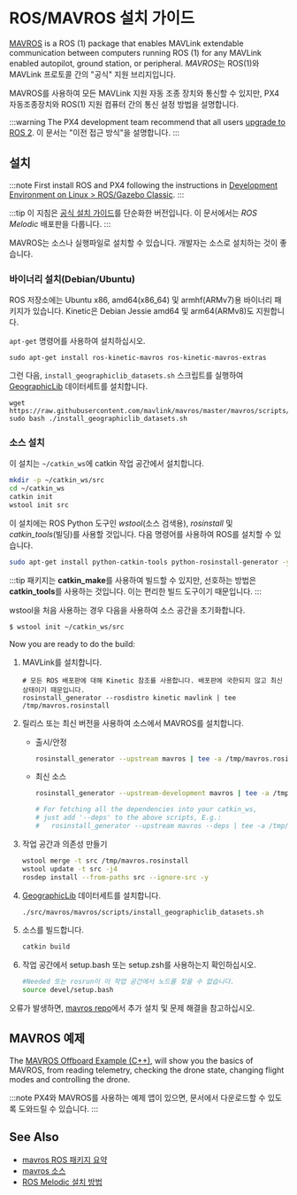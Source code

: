 # ROS/MAVROS 설치 가이드

[MAVROS](http://wiki.ros.org/mavros#mavros.2BAC8-Plugins.sys_status) is a ROS (1) package that enables MAVLink extendable communication between computers running ROS (1) for any MAVLink enabled autopilot, ground station, or peripheral. *MAVROS*는 ROS(1)와 MAVLink 프로토콜 간의 "공식" 지원 브리지입니다.

MAVROS를 사용하여 모든 MAVLink 지원 자동 조종 장치와 통신할 수 있지만, PX4 자동조종장치와 ROS(1) 지원 컴퓨터 간의 통신 설정 방법을 설명합니다.

:::warning
The PX4 development team recommend that all users [upgrade to ROS 2](../ros/ros2.md). 이 문서는 "이전 접근 방식"을 설명합니다.
:::

## 설치

:::note
First install ROS and PX4 following the instructions in [Development Environment on Linux > ROS/Gazebo Classic](../dev_setup/dev_env_linux_ubuntu.md#ros-gazebo-classic).
:::

:::tip
이 지침은 [공식 설치 가이드](https://github.com/mavlink/mavros/tree/master/mavros#installation)를 단순화한 버전입니다. 이 문서에서는 *ROS Melodic* 배포판을 다룹니다.
:::

MAVROS는 소스나 실행파일로 설치할 수 있습니다. 개발자는 소스로 설치하는 것이 좋습니다.

### 바이너리 설치(Debian/Ubuntu)

ROS 저장소에는 Ubuntu x86, amd64(x86\_64) 및 armhf(ARMv7)용 바이너리 패키지가 있습니다. Kinetic은 Debian Jessie amd64 및 arm64(ARMv8)도 지원합니다.

`apt-get` 명령어를 사용하여 설치하십시오.

```
sudo apt-get install ros-kinetic-mavros ros-kinetic-mavros-extras
```

그런 다음, `install_geographiclib_datasets.sh` 스크립트를 실행하여 [GeographicLib](https://geographiclib.sourceforge.io/) 데이터세트를 설치합니다.

```
wget https://raw.githubusercontent.com/mavlink/mavros/master/mavros/scripts/install_geographiclib_datasets.sh
sudo bash ./install_geographiclib_datasets.sh   
```

### 소스 설치

이 설치는 `~/catkin_ws`에 catkin 작업 공간에서 설치합니다.

```sh
mkdir -p ~/catkin_ws/src
cd ~/catkin_ws
catkin init
wstool init src
```

이 설치에는 ROS Python 도구인 *wstool*(소스 검색용), *rosinstall* 및 *catkin_tools*(빌딩)를 사용할 것입니다. 다음 명령어를 사용하여 ROS를 설치할 수 있습니다.

```sh
sudo apt-get install python-catkin-tools python-rosinstall-generator -y
```

:::tip
패키지는 **catkin_make**를 사용하여 빌드할 수 있지만, 선호하는 방법은 **catkin_tools**를 사용하는 것입니다. 이는 편리한 빌드 도구이기 때문입니다.
:::

wstool을 처음 사용하는 경우 다음을 사용하여 소스 공간을 초기화합니다.
```sh
$ wstool init ~/catkin_ws/src
```

Now you are ready to do the build:

1. MAVLink를 설치합니다.
   ```
   # 모든 ROS 배포판에 대해 Kinetic 참조를 사용합니다. 배포판에 국한되지 않고 최신 상태이기 때문입니다.
   rosinstall_generator --rosdistro kinetic mavlink | tee /tmp/mavros.rosinstall
   ```
1. 릴리스 또는 최신 버전을 사용하여 소스에서 MAVROS를 설치합니다.
   * 출시/안정
     ```sh
     rosinstall_generator --upstream mavros | tee -a /tmp/mavros.rosinstall
     ```
   * 최신 소스
     ```sh
     rosinstall_generator --upstream-development mavros | tee -a /tmp/mavros.rosinstall
     ```

     ```sh
     # For fetching all the dependencies into your catkin_ws, 
     # just add '--deps' to the above scripts, E.g.:
     #   rosinstall_generator --upstream mavros --deps | tee -a /tmp/mavros.rosinstall
     ```

1. 작업 공간과 의존성 만들기

   ```sh
   wstool merge -t src /tmp/mavros.rosinstall
   wstool update -t src -j4
   rosdep install --from-paths src --ignore-src -y
   ```

1. [GeographicLib](https://geographiclib.sourceforge.io/) 데이터세트를 설치합니다.
   ```sh
   ./src/mavros/mavros/scripts/install_geographiclib_datasets.sh
   ```

1. 소스를 빌드합니다.
   ```sh
   catkin build
   ```

1. 작업 공간에서 setup.bash 또는 setup.zsh를 사용하는지 확인하십시오.

   ```sh
   #Needed 또는 rosrun이 이 작업 공간에서 노드를 찾을 수 없습니다.
   source devel/setup.bash
   ```

오류가 발생하면, [mavros repo](https://github.com/mavlink/mavros/tree/master/mavros#installation)에서 추가 설치 및 문제 해결을 참고하십시오.

## MAVROS 예제

The [MAVROS Offboard Example (C++)](../ros/mavros_offboard_cpp.md), will show you the basics of MAVROS, from reading telemetry, checking the drone state, changing flight modes and controlling the drone.

:::note
PX4와 MAVROS를 사용하는 예제 앱이 있으면, 문서에서 다운로드할 수 있도록 도와드릴 수 있습니다.
:::

## See Also

- [mavros ROS 패키지 요약](http://wiki.ros.org/mavros#mavros.2BAC8-Plugins.sys_status)
- [mavros 소스](https://github.com/mavlink/mavros/)
- [ROS Melodic 설치 방법](http://wiki.ros.org/melodic/Installation)
